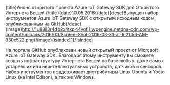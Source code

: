 {title}Анонс открытого проекта Azure IoT Gateway SDK для Открытого Интернета Вещей {/title}{date}10.05.2016{/date}{desc}Выпущен набор инструментов Azure IoT Gateway SDK с открытым исходным кодом, опубликованным на GitHub{/desc}{image}http://1u88jj3r4db2x4txp44yqfj1.wpengine.netdna-cdn.com/wp-content/uploads/2016/03/Screen-Shot-2016-03-31-at-9.21.56-AM-930x522.png{/image}{isindex}1{/isindex}

На портале GitHub опубликован новый открытый проект от Microsoft Azure IoT Gateway SDK. Благодаря этому инструменту вы сможете создать инфраструктуру Интернета Вещей на базе любых, даже самых устаревших или неинтеллектуальных устройств, датчиков и сенсоров. Набор инструментов поддерживает дистрибутивы Linux Ubuntu и Yocto Linux (на Intel Edison), а так же Windows.
